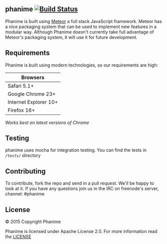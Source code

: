 ## phanime [![Build Status](https://travis-ci.org/MaazAli/phanime.svg?branch=dev)](https://travis-ci.org/MaazAli/phanime/)

Phanime is built using [Meteor](http://meteor.com) a full stack JavaScript framework. Meteor has a nice packaging system that can be used to implement new features in a modular way. Although Phanime doesn't currently take full advantage of Meteor's packaging system, it will use it for future development.

## Requirements

Phanime is built using modern technologies, so our requirements are high:

| Browsers |
| -------- |
| Safari 5.1+| 
| Google Chrome 23+ | 
| Internet Explorer 10+ |
| Firefox 16+ |

*Works best on latest versions of Chrome*


## Testing

phanime uses mocha for integration testing. You can find the tests in `/tests/` directory

## Contributing

To contribute, fork the repo and send in a pull request. We'll be happy to look at it. If you have any questions join us in the IRC on freenode's server, channel: #phanime

## License

© 2015 Copyright Phanime

Phanime is licensed under Apache License 2.0. For more information read the [LICENSE](https://github.com/MaazAli/phanime/blob/master/LICENSE)